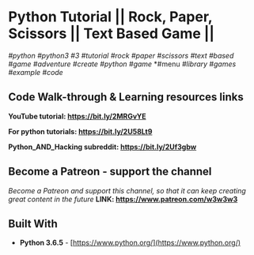 # Python Tutorial || Rock, Paper, Scissors || Text Based Game || 
*#python* *#python3* *#3* *#tutorial* *#rock* *#paper* *#scissors* *#text* *#based* *#game* *#adventure* *#create* *#python* *#game* *#menu
*#library* *#games* *#example* *#code*

## Code Walk-through & Learning resources links
**YouTube tutorial: https://bit.ly/2MRGvYE**

**For python tutorials: https://bit.ly/2U58Lt9**

**Python_AND_Hacking subreddit: https://bit.ly/2Uf3gbw**

## Become a Patreon - support the channel
*Become a Patreon and support this channel, so that it can keep creating great content in the future* **LINK: https://www.patreon.com/w3w3w3**

## Built With

* **Python 3.6.5** - [https://www.python.org/](https://www.python.org/)
